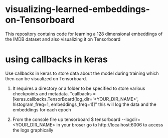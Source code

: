 # visualizing-learned-embeddings-on-Tensorboard
This repository contains code for learning a 128 dimensional embeddings of the IMDB dataset and also visualizing it on Tensorboard  
# using callbacks in keras
Use callbacks in keras to store data about the model during training which then can be visualized on Tensorboard.

1. It requires a directory or a folder to be specified to store various checkpoints and metadata.
  "callbacks =[keras.callbacks.TensorBoard(log_dir='<YOUR_DIR_NAME>', histogram_freq=1, embeddings_freq=1)]"
   this will log the data and the embeddings for each epoch
   
2. From the console fire up tensorboard $ tensorboard --logdir=<YOUR_DIR_NAME>
    in your broser go to http://localhost:6006 to access the logs graphically
